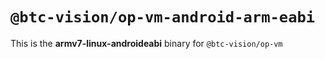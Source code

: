 # `@btc-vision/op-vm-android-arm-eabi`

This is the **armv7-linux-androideabi** binary for `@btc-vision/op-vm`
